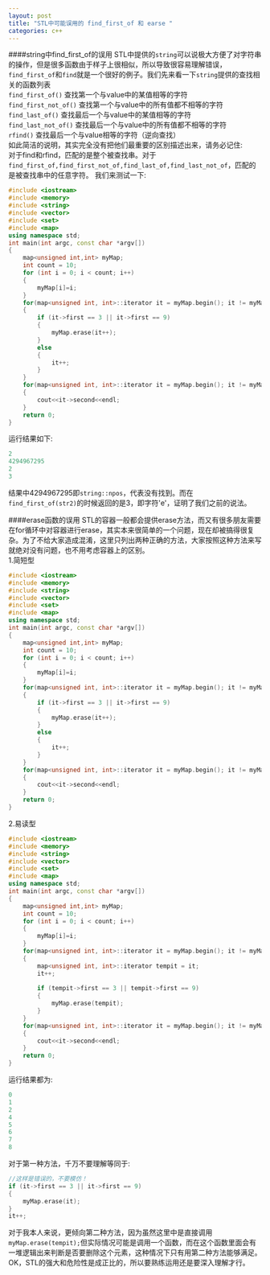 ```yaml
---
layout: post
title: "STL中可能误用的 find_first_of 和 earse "
categories: c++
---
```


####string中find_first_of的误用
STL中提供的```string```可以说极大方便了对字符串的操作，但是很多函数由于样子上很相似，所以导致很容易理解错误，```find_first_of```和```find```就是一个很好的例子。我们先来看一下```string```提供的查找相关的函数列表  
```find_first_of()``` 查找第一个与value中的某值相等的字符  
```find_first_not_of()``` 查找第一个与value中的所有值都不相等的字符  
```find_last_of()``` 查找最后一个与value中的某值相等的字符  
```find_last_not_of()``` 查找最后一个与value中的所有值都不相等的字符  
```rfind()``` 查找最后一个与value相等的字符（逆向查找）  
如此简洁的说明，其实完全没有把他们最重要的区别描述出来，请务必记住:  
对于find和rfind，匹配的是整个被查找串。对于```find_first_of,find_first_not_of,find_last_of,find_last_not_of```，匹配的是被查找串中的任意字符。
我们来测试一下:  

``` c++
#include <iostream>  
#include <memory>  
#include <string>  
#include <vector>  
#include <set>  
#include <map>  
using namespace std;  
int main(int argc, const char *argv[])  
{  
    map<unsigned int,int> myMap;  
    int count = 10;  
    for (int i = 0; i < count; i++)  
    {  
        myMap[i]=i;  
    }  
    for(map<unsigned int, int>::iterator it = myMap.begin(); it != myMap.end(); )  
    {  
        if (it->first == 3 || it->first == 9)  
        {  
            myMap.erase(it++);  
        }  
        else  
        {  
            it++;  
        }  
    }  
    for(map<unsigned int, int>::iterator it = myMap.begin(); it != myMap.end(); ++it)  
    {  
        cout<<it->second<<endl;  
    }  
    return 0;  
}  
```

运行结果如下:  

``` c++
2  
4294967295  
2  
3  
```

结果中4294967295即```string::npos```，代表没有找到。而在```find_first_of(str2)```的时候返回的是3，即字符'e'，证明了我们之前的说法。

####erase函数的误用
STL的容器一般都会提供erase方法，而又有很多朋友需要在for循环中对容器进行erase，其实本来很简单的一个问题，现在却被搞得很复杂。为了不给大家造成混淆，这里只列出两种正确的方法，大家按照这种方法来写就绝对没有问题，也不用考虑容器上的区别。  
1.简短型  

``` c++
#include <iostream>  
#include <memory>  
#include <string>  
#include <vector>  
#include <set>  
#include <map>  
using namespace std;  
int main(int argc, const char *argv[])  
{  
    map<unsigned int,int> myMap;  
    int count = 10;  
    for (int i = 0; i < count; i++)  
    {  
        myMap[i]=i;  
    }  
    for(map<unsigned int, int>::iterator it = myMap.begin(); it != myMap.end(); )  
    {  
        if (it->first == 3 || it->first == 9)  
        {  
            myMap.erase(it++);  
        }  
        else  
        {  
            it++;  
        }  
    }  
    for(map<unsigned int, int>::iterator it = myMap.begin(); it != myMap.end(); ++it)  
    {  
        cout<<it->second<<endl;  
    }  
    return 0;  
}  
```

2.易读型  

``` c++
#include <iostream>  
#include <memory>  
#include <string>  
#include <vector>  
#include <set>  
#include <map>  
using namespace std;  
int main(int argc, const char *argv[])  
{  
    map<unsigned int,int> myMap;  
    int count = 10;  
    for (int i = 0; i < count; i++)  
    {  
        myMap[i]=i;  
    }  
    for(map<unsigned int, int>::iterator it = myMap.begin(); it != myMap.end(); )  
    {  
        map<unsigned int, int>::iterator tempit = it;  
        it++;  
  
        if (tempit->first == 3 || tempit->first == 9)  
        {  
            myMap.erase(tempit);  
        }  
    }  
    for(map<unsigned int, int>::iterator it = myMap.begin(); it != myMap.end(); ++it)  
    {  
        cout<<it->second<<endl;  
    }  
    return 0;  
}  
```

运行结果都为:  

``` c++
0  
1  
2  
4  
5  
6  
7  
8  
```

对于第一种方法，千万不要理解等同于:  

``` c++
//这样是错误的，不要模仿！
if (it->first == 3 || it->first == 9)
{
    myMap.erase(it);
}
it++;
```

对于我本人来说，更倾向第二种方法，因为虽然这里中是直接调用 ```myMap.erase(tempit);```但实际情况可能是调用一个函数，而在这个函数里面会有一堆逻辑出来判断是否要删除这个元素，这种情况下只有用第二种方法能够满足。OK，STL的强大和危险性是成正比的，所以要熟练运用还是要深入理解才行。
